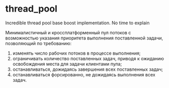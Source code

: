 # thread_pool
Incredible thread pool base boost implementation. No time to explain


Минималистичный и кроссплатформенный пул потоков с возможностью указания приоритета выполнения поставленной задачи, позволяющий по требованию: 
1) изменять число рабочих потоков в процессе выполнения; 
2) ограничивать количество поставленных задач, приводя к ожиданию освобождения места для задачи клиентами пула; 
3) останавливаться, дожидаясь завершения всех поставленных задач; 
4) останавливаться форсированно, не дожидаясь выполнения всех задач.
